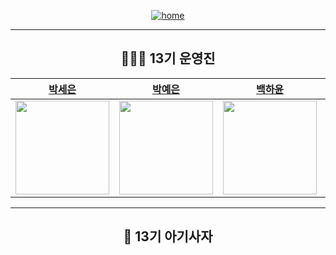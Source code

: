 <div align="center">

<a href="https://github.com/LikeLion-13th-SKHU.github.io/">

![home](https://img.shields.io/badge/Home-LikeLion13th-orange)

</a>



---

## 👩🏻‍💻 13기 운영진

|          [박세은](https://github.com/seun0123)          |          [박예은](https://github.com/yengniws)          |          [백하윤](https://github.com/hayoon07)          |          [양라윤](https://github.com/rryuuni)          |          [윤현승](https://github.com/dbsgustmd)          |          [유하영](https://github.com/ttttkii913)          |          [이예은](https://github.com/eunxeum)          |          [정다운](https://github.com/)          |          [조규림](https://github.com/ckr8305)          |          [안준영](https://github.com/Junyeong-An)          |
| :-------------------------------------------------------: | :-------------------------------------------------------: | :--------------------------------------------------------: | :----------------------------------------------------: | :-----------------------------------------------------: | :--------------------------------------------------------: | :------------------------------------------------------: | :---------------------------------------------------: | :------------------------------------------------------: | :------------------------------------------------------: |
| <img src="https://github.com/seun0123.png" width="150"> | <img src="https://github.com/yengniws.png" width="150"> | <img src="https://github.com/hayoon07.png" width="150"> | <img src="https://github.com/rryuuni.png" width="150"> | <img src="https://github.com/dbsgustmd.png" width="150"> | <img src="https://github.com/ttttkii913.png" width="150"> | <img src="https://github.com/eunxeum.png" width="150"> | <img src="https://github.com/" width="150"> | <img src="https://github.com/ckr8305.png" width="150"> | <img src="https://github.com/Junyeong-An.png" width="150"> |

---

## 🦁 13기 아기사자


</div>
